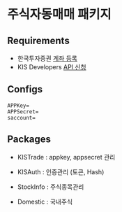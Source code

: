 # 주식자동매매 패키지

## Requirements
  - 한국투자증권 [계좌 등록](https://securities.koreainvestment.com/main/member/login/login.jsp)
  - KIS Developers [API 신청](https://securities.koreainvestment.com/main/customer/systemdown/RestAPIService.jsp)

## Configs

```
APPKey=
APPSecret=
saccount=
```

## Packages
  - KISTrade : appkey, appsecret 관리
  - KISAuth : 인증관리 (토큰, Hash)
  
  - StockInfo : 주식종목관리

  - Domestic : 국내주식
